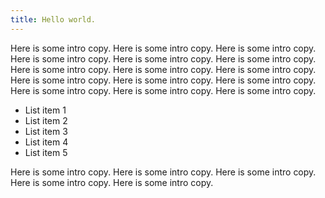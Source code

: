 ```yaml
---
title: Hello world.
---
```




Here is some intro copy. Here is some intro copy. Here is some intro copy. Here is some intro copy. Here is some intro copy. Here is some intro copy. Here is some intro copy. Here is some intro copy. Here is some intro copy. Here is some intro copy. Here is some intro copy. Here is some intro copy. Here is some intro copy. Here is some intro copy. Here is some intro copy.

  * List item 1
  * List item 2
  * List item 3
  * List item 4
  * List item 5

Here is some intro copy. Here is some intro copy. Here is some intro copy. Here is some intro copy. Here is some intro copy.

